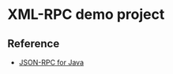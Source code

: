 # XML-RPC demo project

## Reference
* [JSON-RPC for Java](https://github.com/briandilley/jsonrpc4j)